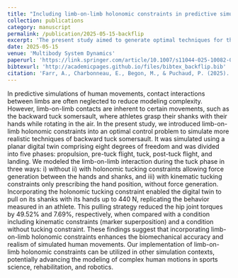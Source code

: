 ```yaml
---
title: "Including limb-on-limb holonomic constraints in predictive simulation allows replicating athletes backflip technique"
collection: publications
category: manuscript
permalink: /publication/2025-05-15-backflip
excerpt: 'The present study aimed to generate optimal techniques for the backward somersault by considering hand-on-shank contact forces through holonomic constraints and the projected dynamics during the tuck phase of a backward somersault. A secondary objective was to evaluate the impact of considering this hand-on-shank contact on the optimal acrobatic strategy generated. '
date: 2025-05-15
venue: 'Multibody System Dynamics'
paperurl: 'https://link.springer.com/article/10.1007/s11044-025-10082-0'
bibtexurl: 'http://academicpages.github.io/files/bibtex_backflip.bib'
citation: 'Farr, A., Charbonneau, E., Begon, M., & Puchaud, P. (2025). Including limb-on-limb holonomic constraints in predictive simulation allows replicating athletes backflip technique. <i>Multibody System Dynamics</i>, 1-31.'
---
```


In predictive simulations of human movements, contact interactions between limbs are often neglected to reduce modeling complexity. However, limb-on-limb contacts are inherent to certain movements, such as the backward tuck somersault, where athletes grasp their shanks with their hands while rotating in the air. In the present study, we introduced limb-on-limb holonomic constraints into an optimal control problem to simulate more realistic techniques of backward tuck somersault. It was simulated using a planar digital twin comprising eight degrees of freedom and was divided into five phases: propulsion, pre-tuck flight, tuck, post-tuck flight, and landing. We modeled the limb-on-limb interaction during the tuck phase in three ways: i) without ii) with holonomic tucking constraints allowing force generation between the hands and shanks, and iii) with kinematic tucking constraints only prescribing the hand position, without force generation. Incorporating the holonomic tucking constraint enabled the digital twin to pull on its shanks with its hands up to 440 N, replicating the behavior measured in an athlete. This pulling strategy reduced the hip joint torques by 49.52% and 7.69%, respectively, when compared with a condition including kinematic constraints (marker superposition) and a condition without tucking constraint. These findings suggest that incorporating limb-on-limb holonomic constraints enhances the biomechanical accuracy and realism of simulated human movements. Our implementation of limb-on-limb holonomic constraints can be utilized in other simulation contexts, potentially advancing the modeling of complex human motions in sports science, rehabilitation, and robotics.
